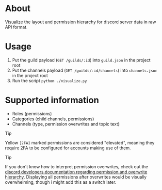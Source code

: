# About

Visualize the layout and permission hierarchy for discord server data in raw API format.

# Usage

1. Put the guild payload (`GET /guilds/:id`) into `guild.json` in the project root
2. Put the channels payload (`GET /guilds/:id/channels`) into `channels.json` in the project root
3. Run the script `python ./visualize.py`

# Supported information

- Roles (permissions)
- Categories (child channels, permissions)
- Channels (type, permission overwrites and topic text)

> [!TIP]
> Yellow `[2FA]` marked permissions are considered "elevated", meaning they require 2FA to be configured for accounts making use of them.

> [!TIP]
> If you don't know how to interpret permission overwrites, check out the [discord developers documentation regarding permission and overwrite hierarchy](https://discord.com/developers/docs/topics/permissions#permission-hierarchy). Displaying all permissions after overwrites would be visually overwhelming, though i might add this as a switch later.

